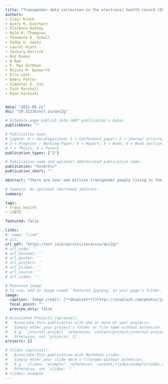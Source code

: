 ```yaml
---
title: "Transgender data collection in the electronic health record (EHR): Current concepts and issues."
authors:
- Clair Kronk
- Avery R. Everhart
- Florence Ashley
- Hale M. Thompson
- Theodore E. Schall
- Teddy G. Goetz  
- Laurel Hiatt 
- Zackary Derrick
- Roz Queen
- A Ram
- E. Mae Guthman
- Olivia M. Danworth
- Elle Lett
- Emery Potter
- Simón(e) D. Sun
- Zack Marshall
- Ryan Karnoski


date: "2021-05-21"
doi: "10.31235/osf.io/qnc2g"

# Schedule page publish date (NOT publication's date).
publishDate: ""

# Publication type.
# Legend: 0 = Uncategorized; 1 = Conference paper; 2 = Journal article;
# 3 = Preprint / Working Paper; 4 = Report; 5 = Book; 6 = Book section;
# 7 = Thesis; 8 = Patent
publication_types: ["2"]

# Publication name and optional abbreviated publication name.
publication: "SocArXiv"
publication_short: ""

abstract: "There are over one million transgender people living in the United States and 33% report negative experiences with a healthcare provider, many of which are connected to data representation in electronic health records (EHRs). We present recommendations and common pitfalls involving sex- and gender-related data collection in EHRs. Our recommendations leverage the needs of patients, medical providers, and researchers to optimize both individual patient experiences and the efficacy and reproducibility of EHR population-based studies. We also briefly discuss adequate additions to the EHR considering name and pronoun usage. We add the disclaimer that these questions are more complex than commonly assumed. We conclude that collaborations between local transgender and gender-diverse persons and medical providers as well as open inclusion of transgender and gender-diverse individuals on terminology and standards boards is crucial to shifting the paradigm in transgender and gender-diverse health."

# Summary. An optional shortened abstract.
summary:

tags:
- Trans health
- LGBTQ

featured: false

links:
#- name: "Link"
# url: 
url_pdf: "https://osf.io/preprints/socarxiv/qnc2g/"
# url_code: ''
# url_dataset: ''
# url_poster: ''
# url_project: ''
# url_slides: ''
# url_source: ''
# url_video: ''

# Featured image
# To use, add an image named `featured.jpg/png` to your page's folder. 
image:
  caption: 'Image credit: [**Unsplash**](https://unsplash.com/photos/jdD8gXaTZsc)'
  focal_point: ""
  preview_only: false

# Associated Projects (optional).
#   Associate this publication with one or more of your projects.
#   Simply enter your project's folder or file name without extension.
#   E.g. `internal-project` references `content/project/internal-project/index.md`.
#   Otherwise, set `projects: []`.
projects: []

# Slides (optional).
#   Associate this publication with Markdown slides.
#   Simply enter your slide deck's filename without extension.
#   E.g. `slides: "example"` references `content/slides/example/index.md`.
#   Otherwise, set `slides: ""`.
# slides: example
---
```




